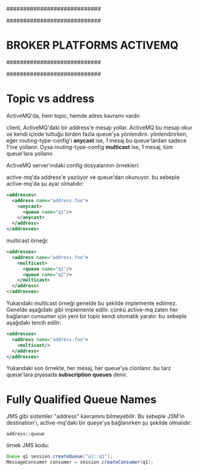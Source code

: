 ############################

############################
# BROKER PLATFORMS ACTIVEMQ
############################

############################

# Topic vs address
ActiveMQ'da, hem topic, hemde adres kavramı vardır.

client, ActiveMQ'daki bir address'e mesajı yollar. ActiveMQ bu mesajı okur ve kendi içinde tuttuğu birden fazla queue'ya yönlendirir. yönlendirirken, eğer routing-type-config'i __anycast__ ise, 1 mesaj bu queue'lardan sadece 1'ine yollanır. Oysa routing-type-config __multicast__ ise, 1 mesaj, tüm queue'lara yollanır.

ActiveMQ server'ındaki config dosyalarının örnekleri:

active-mq'da address'e yazılıyor ve queue'dan okunuyor. bu sebeple active-mq'da şu ayar olmalıdır:

```xml
<addresses>
  <address name="address.foo">
    <anycast>
      <queue name="q1"/>
    </anycast>
  </address>
</addresses>
```

multicast örneği:

```xml
<addresses>
  <address name="address.foo">
    <multicast>
      <queue name="q1"/>
      <queue name="q2"/>
    </multicast>
  </address>
</addresses>
```

Yukarıdaki multicast örneği genelde bu şekilde implemente edilmez. Genelde aşağıdaki gibi implemente edilir. çünkü active-mq zaten her bağlanan consumer için yeni bir topic kendi otomatik yaratır. bu sebeple aşağıdaki tercih edilir:

```xml
<addresses>
  <address name="address.foo">
    <multicast/>
  </address>
</addresses>
```

Yukarıdaki son örnekte, her mesaj, her queue'ya clonlanır. bu tarz queue'lara piyasada __subscription queues__ denir.

# Fully Qualified Queue Names
JMS gibi sistemler "address" kavramını bilmeyebilir. Bu sebeple JSM'in destination'ı, active-mq'daki bir queye'ya bağlanırken şu şekilde olmalıdır:

```
address::queue
```

örnek JMS kodu:

```java
Queue q1 session.createQueue("a1::q1");
MessageConsumer consumer = session.createConsumer(q1);
```
